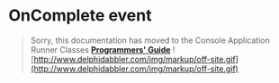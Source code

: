 <a href='Hidden comment: 
$Rev$
$Date$
'></a>

# OnComplete event #

> Sorry, this documentation has moved to the Console Application Runner Classes **[Programmers' Guide](http://wiki.delphidabbler.com/index.php/Docs/TPJCustomConsoleAppOnComplete)** ![http://www.delphidabbler.com/img/markup/off-site.gif](http://www.delphidabbler.com/img/markup/off-site.gif)
